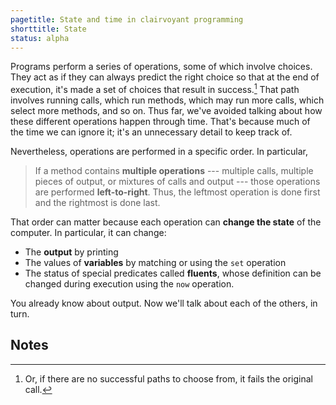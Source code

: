 ```yaml
---
pagetitle: State and time in clairvoyant programming
shorttitle: State
status: alpha
---
```

Programs perform a series of operations, some of which involve choices.  They act as if they can always predict the right choice so that at the end of execution, it's made a set of choices that result in success.[^1]  That path involves running calls, which run methods, which may run more calls, which select more methods, and so on.  Thus far, we've avoided talking about how these different operations happen through time.  That's because much of the time we can ignore it; it's an unnecessary detail to keep track of.

Nevertheless, operations are performed in a specific order.  In particular,

> If a method contains **multiple operations** --- multiple calls, multiple pieces of output, or mixtures of calls and output --- those operations are performed **left-to-right**.  Thus, the leftmost operation is done first and the rightmost is done last.

That order can matter because each operation can **change the state** of the computer.  In particular, it can change:

* The **output** by printing
* The values of **variables** by matching or using the `set` operation
* The status of special predicates called **fluents**, whose definition can be changed during execution using the `now` operation.

You already know about output.  Now we'll talk about each of the others, in turn.

## Notes

[^1]: Or, if there are no successful paths to choose from, it fails the original call.